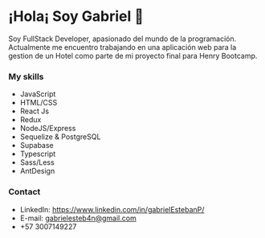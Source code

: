 # ¡Hola¡ Soy Gabriel 👋
Soy FullStack Developer, apasionado del mundo de la programación.
Actualmente me encuentro trabajando en una aplicación web para la gestion de un Hotel como parte de mi proyecto final para Henry Bootcamp. 

### My skills

- JavaScript
- HTML/CSS
- React Js
- Redux
- NodeJS/Express
- Sequelize & PostgreSQL
- Supabase
- Typescript
- Sass/Less
- AntDesign

### Contact

- LinkedIn: https://www.linkedin.com/in/gabrielEstebanP/
- E-mail: gabrielesteb4n@gmail.com
- +57 3007149227
